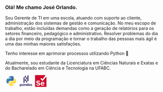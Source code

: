 ### Olá! Me chamo José Orlando. 

Sou Gerente de TI em uma escola, atuando com suporte ao cliente, administração dos sistemas de gestão e comunicação. No meu escopo de trabalho, estão incluídas demandas como a geração de relatórios para os setores financeiro, pedagógico e administrativo. Resolver problemas do dia a dia por meio da programação e tornar o trabalho das pessoas mais ágil é uma das minhas maiores satisfações.

Tenho interesse em aprimorar processos utilizando Python 🐍

Atualmente, sou estudante da Licenciatura em Ciências Naturais e Exatas e do Bacharelado em Ciência e Tecnologia na UFABC.

<div>
  <img src="https://raw.githubusercontent.com/devicons/devicon/6910f0503efdd315c8f9b858234310c06e04d9c0/icons/python/python-original.svg" title="Python" alt="Python" width="40" height="40"/>&nbsp;
  <img src="https://raw.githubusercontent.com/devicons/devicon/6910f0503efdd315c8f9b858234310c06e04d9c0/icons/pandas/pandas-original-wordmark.svg" title="Pandas" alt="Pandas" width="40" height="40"/>&nbsp;
  <img src="https://raw.githubusercontent.com/devicons/devicon/6910f0503efdd315c8f9b858234310c06e04d9c0/icons/selenium/selenium-original.svg" title="Selenium" alt="Selenium" width="40" height="40"/>&nbsp;
  
</div>
